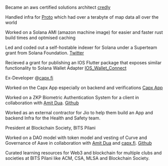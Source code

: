 Became an aws certified solutions architect [credly](https://www.credly.com/badges/fa1b102d-27ac-4875-bfdf-38033ac483f5/public_url)

Handled infra for [Proto](https://www.proto-geo.xyz) which had over a terabyte of map data all over the world

Worked on a Solana AMI (amazon machine image) for easier and faster rust build times and optmised caching

Led and coded out a self-hostable indexer for Solana under a Superteam grant from Solana Foundation. [Twitter](https://twitter.com/Envy_Life_/status/1709309775085998411)

Recieved a grant for publishing an IOS Flutter package that exposes similar functionality to Solana Wallet Adapter [IOS_Wallet_Connect](https://pub.dev/packages/ios_wallet_connect)

Ex-Developer @[capx.fi](https://capx.fi)

Worked on the Capx App especially on backend and verifications [Capx App](https://app.capx.fi/explore)

Worked on a ZKP Biometric Authentication System for a client in collaboration with [Amit Dua](https://scholar.google.co.in/citations?user=_yrjAP4AAAAJ&hl=en). [Github](https://github.com/Envy-Life/Biometric-Authentication-ZKP)

Worked as an external contractor for Jio to help them build an App and backend Infra for the Health and Safety team.

President at Blockchain Society, BITS Pilani

Worked on a DAO model with token model and vesting of Curve and Governance of Aave in collaboration with [Amit Dua](https://scholar.google.co.in/citations?user=_yrjAP4AAAAJ&hl=en) and [capx.fi](https://capx.fi). [Github](https://github.com/CapX-DAO/DAO)

Curated learning resources for Web3 and blockchain for multiple clubs and societies at BITS Pilani like ACM, CSA, MLSA and Blockchain Society.
